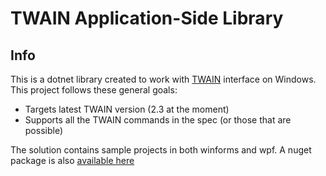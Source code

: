 TWAIN Application-Side Library
==============================

Info
--------------------------------------
This is a dotnet library created to work with [TWAIN](http://twain.org/) interface on Windows. 
This project follows these general goals:

* Targets latest TWAIN version (2.3 at the moment)
* Supports all the TWAIN commands in the spec (or those that are possible)
 
The solution contains sample projects in both winforms and wpf. A nuget package is also
[available here](https://www.nuget.org/packages/ntwain)
